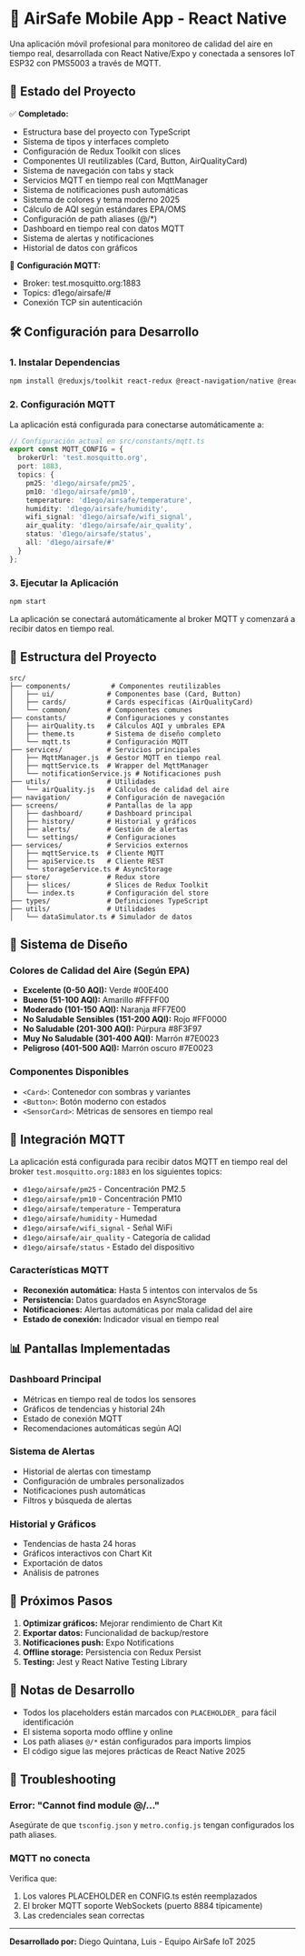 # 📱 AirSafe Mobile App - React Native

Una aplicación móvil profesional para monitoreo de calidad del aire en tiempo real, desarrollada con React Native/Expo y conectada a sensores IoT ESP32 con PMS5003 a través de MQTT.

## 🚀 Estado del Proyecto

✅ **Completado:**
- Estructura base del proyecto con TypeScript
- Sistema de tipos y interfaces completo
- Configuración de Redux Toolkit con slices
- Componentes UI reutilizables (Card, Button, AirQualityCard)
- Sistema de navegación con tabs y stack
- Servicios MQTT en tiempo real con MqttManager
- Sistema de notificaciones push automáticas
- Sistema de colores y tema moderno 2025
- Cálculo de AQI según estándares EPA/OMS
- Configuración de path aliases (@/*)
- Dashboard en tiempo real con datos MQTT
- Sistema de alertas y notificaciones
- Historial de datos con gráficos

🔧 **Configuración MQTT:**
- Broker: test.mosquitto.org:1883
- Topics: d1ego/airsafe/#
- Conexión TCP sin autenticación

## 🛠️ Configuración para Desarrollo

### 1. Instalar Dependencias

```bash
npm install @reduxjs/toolkit react-redux @react-navigation/native @react-navigation/bottom-tabs @react-navigation/stack react-native-screens react-native-safe-area-context @react-native-async-storage/async-storage expo-notifications react-native-chart-kit react-native-svg paho-mqtt
```

### 2. Configuración MQTT

La aplicación está configurada para conectarse automáticamente a:

```typescript
// Configuración actual en src/constants/mqtt.ts
export const MQTT_CONFIG = {
  brokerUrl: 'test.mosquitto.org',
  port: 1883,
  topics: {
    pm25: 'd1ego/airsafe/pm25',
    pm10: 'd1ego/airsafe/pm10',
    temperature: 'd1ego/airsafe/temperature',
    humidity: 'd1ego/airsafe/humidity',
    wifi_signal: 'd1ego/airsafe/wifi_signal',
    air_quality: 'd1ego/airsafe/air_quality',
    status: 'd1ego/airsafe/status',
    all: 'd1ego/airsafe/#'
  }
};
```

### 3. Ejecutar la Aplicación

```bash
npm start
```

La aplicación se conectará automáticamente al broker MQTT y comenzará a recibir datos en tiempo real.

## 📁 Estructura del Proyecto

```
src/
├── components/          # Componentes reutilizables
│   ├── ui/             # Componentes base (Card, Button)
│   ├── cards/          # Cards específicas (AirQualityCard)
│   └── common/         # Componentes comunes
├── constants/          # Configuraciones y constantes
│   ├── airQuality.ts   # Cálculos AQI y umbrales EPA
│   ├── theme.ts        # Sistema de diseño completo
│   └── mqtt.ts         # Configuración MQTT
├── services/           # Servicios principales
│   ├── MqttManager.js  # Gestor MQTT en tiempo real
│   ├── mqttService.ts  # Wrapper del MqttManager
│   └── notificationService.js # Notificaciones push
├── utils/              # Utilidades
│   └── airQuality.js   # Cálculos de calidad del aire
├── navigation/         # Configuración de navegación
├── screens/            # Pantallas de la app
│   ├── dashboard/      # Dashboard principal
│   ├── history/        # Historial y gráficos
│   ├── alerts/         # Gestión de alertas
│   └── settings/       # Configuraciones
├── services/           # Servicios externos
│   ├── mqttService.ts  # Cliente MQTT
│   ├── apiService.ts   # Cliente REST
│   └── storageService.ts # AsyncStorage
├── store/              # Redux store
│   ├── slices/         # Slices de Redux Toolkit
│   └── index.ts        # Configuración del store
├── types/              # Definiciones TypeScript
├── utils/              # Utilidades
│   └── dataSimulator.ts # Simulador de datos
```

## 🎨 Sistema de Diseño

### Colores de Calidad del Aire (Según EPA)
- **Excelente (0-50 AQI):** Verde #00E400
- **Bueno (51-100 AQI):** Amarillo #FFFF00
- **Moderado (101-150 AQI):** Naranja #FF7E00
- **No Saludable Sensibles (151-200 AQI):** Rojo #FF0000
- **No Saludable (201-300 AQI):** Púrpura #8F3F97
- **Muy No Saludable (301-400 AQI):** Marrón #7E0023
- **Peligroso (401-500 AQI):** Marrón oscuro #7E0023

### Componentes Disponibles
- `<Card>`: Contenedor con sombras y variantes
- `<Button>`: Botón moderno con estados
- `<SensorCard>`: Métricas de sensores en tiempo real

## 🔌 Integración MQTT

La aplicación está configurada para recibir datos MQTT en tiempo real del broker `test.mosquitto.org:1883` en los siguientes topics:

- `d1ego/airsafe/pm25` - Concentración PM2.5
- `d1ego/airsafe/pm10` - Concentración PM10  
- `d1ego/airsafe/temperature` - Temperatura
- `d1ego/airsafe/humidity` - Humedad
- `d1ego/airsafe/wifi_signal` - Señal WiFi
- `d1ego/airsafe/air_quality` - Categoría de calidad
- `d1ego/airsafe/status` - Estado del dispositivo

### Características MQTT
- **Reconexión automática:** Hasta 5 intentos con intervalos de 5s
- **Persistencia:** Datos guardados en AsyncStorage
- **Notificaciones:** Alertas automáticas por mala calidad del aire
- **Estado de conexión:** Indicador visual en tiempo real

## 📊 Pantallas Implementadas

### Dashboard Principal
- Métricas en tiempo real de todos los sensores
- Gráficos de tendencias y historial 24h
- Estado de conexión MQTT
- Recomendaciones automáticas según AQI

### Sistema de Alertas
- Historial de alertas con timestamp
- Configuración de umbrales personalizados
- Notificaciones push automáticas
- Filtros y búsqueda de alertas

### Historial y Gráficos
- Tendencias de hasta 24 horas
- Gráficos interactivos con Chart Kit
- Exportación de datos
- Análisis de patrones

## 🚀 Próximos Pasos

1. **Optimizar gráficos:** Mejorar rendimiento de Chart Kit
2. **Exportar datos:** Funcionalidad de backup/restore
3. **Notificaciones push:** Expo Notifications
4. **Offline storage:** Persistencia con Redux Persist
5. **Testing:** Jest y React Native Testing Library

## 📝 Notas de Desarrollo

- Todos los placeholders están marcados con `PLACEHOLDER_` para fácil identificación
- El sistema soporta modo offline y online
- Los path aliases `@/*` están configurados para imports limpios
- El código sigue las mejores prácticas de React Native 2025

## 🔧 Troubleshooting

### Error: "Cannot find module @/..."
Asegúrate de que `tsconfig.json` y `metro.config.js` tengan configurados los path aliases.

### MQTT no conecta
Verifica que:
1. Los valores PLACEHOLDER en CONFIG.ts estén reemplazados
2. El broker MQTT soporte WebSockets (puerto 8884 típicamente)
3. Las credenciales sean correctas


---

**Desarrollado por:** Diego Quintana, Luis - Equipo AirSafe IoT 2025
